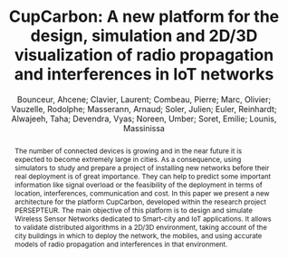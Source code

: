 ---
layout: technique
title: "CupCarbon: A new platform for the design, simulation and 2D/3D visualization of radio propagation and interferences in IoT networks"
classifications:
    system_type: "True"
    technique: "False"
    design_study: "False"
    evaluation: "False"
    data: "False"
    analysis: "False"
    generation: "False"
    curation_and_transformation: "False"
    management: "False"
    modeling: "True"
    urban_analysis: "True"
    visualization: "True"
    sunlight_access: "False"
    wind_ventilation: "False"
    view_impact: "False"
    energy: "False"
    damage_and_disaster_management: "False"
    climate: "False"
    sound: "False"
    property_cadastre: "False"
    other_use: "True"
    lookup: "False"
    browse: "True"
    locate: "False"
    explore: "True"
    identify: "True"
    compare: "False"
    summarize: "False"
    distribution: "True"
    trends: "False"
    outliers: "False"
    extremes: "False"
    features: "False"
    target_discovery: "False"
    target_access: "True"
    spatial_relation: "True"
    buildings: "True"
    streets: "True"
    nature: "False"
    uniform_discretization: "False"
    structural_subdivision: "False"
    univariate: "True"
    multivariate: "False"
    volumetric: "True"
    temporal: "False"
    sensing: "False"
    statistical: "False"
    simulation_based: "True"
    learning_based: "False"
    surveyed: "False"
    site: "False"
    block: "False"
    multi_block: "True"
    city: "True"
    va_wo_model: "False"
    post_model: "False"
    model_integrated: "True"
    assisted_models: "False"
    overlay: "True"
    embedded: "False"
    linked: "False"
    temporal_jx: "False"
    spatial_jx: "False"
    filter: "False"
    aggregate: "True"
    embed: "False"
    glyphs: "False"
    bar_charts: "False"
    scatterplots: "False"
    linegraphs: "False"
    matrix: "False"
    grid: "False"
    boxplot: "False"
    parallel_coordinates: "False"
    map_2d: "True"
    map_3d: "True"
    walking: "False"
    steering: "False"
    selection_based: "False"
    manipulation_based: "True"
    distortion: "False"
    ghosting: "False"
    culling: "False"
    birds_view: "False"
    multi_view: "False"
    assisted_steering: "False"
    other: "False"
    vr_cave: "False"
    ar: "False"
    desktop: "True"
    mobile: "False"
    case_study: "False"
    user_study: "False"
    statistical_evaluation: "False"
    expert_interviews: "False"
key: "HBAMU2KI"
item_type: "conferencePaper"
publication_year: "2018"
author: "Bounceur, Ahcene; Clavier, Laurent; Combeau, Pierre; Marc, Olivier; Vauzelle, Rodolphe; Masserann, Arnaud; Soler, Julien; Euler, Reinhardt; Alwajeeh, Taha; Devendra, Vyas; Noreen, Umber; Soret, Emilie; Lounis, Massinissa"
publication_title: "2018 15th IEEE Annual Consumer Communications & Networking Conference (CCNC)"
isbn: "978-1-5386-4790-5"
issn: "nan"
doi: "10.1109/CCNC.2018.8319179"
url_paper: "http://ieeexplore.ieee.org/document/8319179/"
abstract_note: "nan"
date_added: "2023-01-30 00:02:14"
date_modified: "2023-01-30 00:02:14"
access_date: "2023-01-30 00:02:14"
pages: "1-4"
num_pages: "nan"
issue: "nan"
volume: "nan"
number_of_volumes: "nan"
journal_abbreviation: "nan"
short_title: "CupCarbon"
series: "nan"
series_number: "nan"
series_text: "nan"
series_title: "nan"
publisher: "IEEE"
place: "Las Vegas, NV"
language: "nan"
rights: "nan"
type: "nan"
archive: "nan"
archive_location: "nan"
library_catalog: "DOI.org (Crossref)"
call_number: "nan"
extra: "nan"
notes: "nan"
link_attachments: "nan"
manual_tags: "nan"
automatic_tags: "nan"
editor: "nan"
series_editor: "nan"
translator: "nan"
contributor: "nan"
attorney_agent: "nan"
book_author: "nan"
cast_member: "nan"
commenter: "nan"
composer: "nan"
cosponsor: "nan"
counsel: "nan"
interviewer: "nan"
producer: "nan"
recipient: "nan"
reviewed_author: "nan"
scriptwriter: "nan"
words_by: "nan"
guest: "nan"
number: "nan"
edition: "nan"
running_time: "nan"
scale: "nan"
medium: "nan"
artwork_size: "nan"
filing_date: "nan"
application_number: "nan"
assignee: "nan"
issuing_authority: "nan"
country: "nan"
meeting_name: "nan"
conference_name: "2018 15th IEEE Annual Consumer Communications & Networking Conference (CCNC)"
court: "nan"
references: "nan"
reporter: "nan"
legal_status: "nan"
priority_numbers: "nan"
programming_language: "nan"
version: "nan"
system: "nan"
code: "nan"
code_number: "nan"
section: "nan"
session: "nan"
committee: "nan"
history: "nan"
legislative_body: "nan"
abstract: "The number of connected devices is growing and in the near future it is expected to become extremely large in cities. As a consequence, using simulators to study and prepare a project of installing new networks before their real deployment is of great importance. They can help to predict some important information like signal overload or the feasibility of the deployment in terms of location, interferences, communication and cost. In this paper we present a new architecture for the platform CupCarbon, developed within the research project PERSEPTEUR. The main objective of this platform is to design and simulate Wireless Sensor Networks dedicated to Smart-city and IoT applications. It allows to validate distributed algorithms in a 2D/3D environment, taking account of the city buildings in which to deploy the network, the mobiles, and using accurate models of radio propagation and interferences in that environment."
---